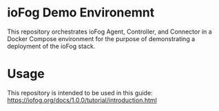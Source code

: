 # ioFog Demo Environemnt

This repository orchestrates ioFog Agent, Controller, and Connector in a Docker Compose environment for the purpose of demonstrating a deployment of the ioFog stack.

# Usage

This repository is intended to be used in this guide: https://iofog.org/docs/1.0.0/tutorial/introduction.html